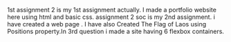 1st assignment 2 is my 1st assignment  actually. I made a portfolio website here using html and basic css. 
assignment 2 soc is my 2nd assignment. i have created a web page . I have also Created The Flag of Laos using Positions property.In 3rd question i made  a site having 6 flexbox containers.
